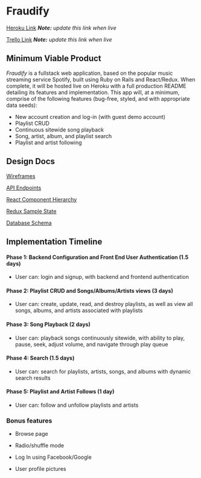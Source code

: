 # Fraudify

[Heroku Link](http://heroku.com) *__Note:__ update this
link when live*

[Trello Link](https://trello.com/b/L9aRsajH/fraudify) *__Note:__ update this
link when live*

## Minimum Viable Product

*Fraudify* is a fullstack web application, based on the popular music streaming service Spotify, built using Ruby on Rails and React/Redux. When complete, it will be hosted live on Heroku with a full production README detailing its features and implementation. This app will, at a minimum, comprise of the following features (bug-free, styled, and with appropriate data seeds):  

* New account creation and log-in (with guest demo account)
* Playlist CRUD
* Continuous sitewide song playback
* Song, artist, album, and playlist search
* Playlist and artist following


## Design Docs

[Wireframes](wireframes)

[API Endpoints](api-endpoints.md)

[React Component Hierarchy](component-hierarchy.md)

[Redux Sample State](sample-state.md)

[Database Schema](schema.md)

## Implementation Timeline
#### Phase 1: Backend Configuration and Front End User Authentication (1.5 days)
  * User can: login and signup, with backend and frontend authentication

#### Phase 2: Playlist CRUD and Songs/Albums/Artists views (3 days)
  * User can: create, update, read, and destroy playlists, as well as view all songs, albums, and artists associated with playlists

#### Phase 3: Song Playback (2 days)
  * User can: playback songs continuously sitewide, with ability to play, pause, seek, adjust volume, and navigate through play queue

#### Phase 4: Search (1.5 days)
  * User can: search for playlists, artists, songs, and albums with dynamic search results

#### Phase 5: Playlist and Artist Follows (1 day)
  * User can: follow and unfollow playlists and artists

### Bonus features

* Browse page

* Radio/shuffle mode

* Log In using Facebook/Google

* User profile pictures
